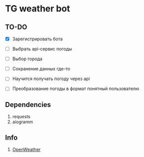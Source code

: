 # TG weather bot

## TO-DO
- [x] Зарегистрировать бота
- [ ] Выбрать api-сервис погоды
- [ ] Выбор города
- [ ] Сохранение данных где-то
- [ ] Научится получать погоду через api
- [ ] Преобразование погоды в формат понятный пользователю


## Dependencies
1. requests
2. aiogramm

## Info
1. [OpenWeather](https://openweathermap.org/api)